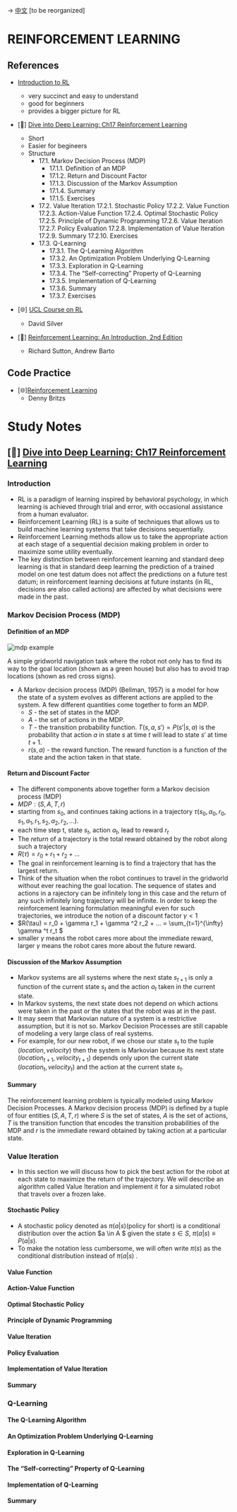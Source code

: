 -> [中文](/SKILLSETS/AI/RL/rl-cn.md)
[to be reorganized]

# REINFORCEMENT LEARNING
## References
- [Introduction to RL](https://fab.cba.mit.edu/classes/865.21/topics/control/07_reinforcement_learning.html)
  - very succinct and easy to understand
  - good for beginners
  - provides a bigger picture for RL

- [📗] [Dive into Deep Learning: Ch17 Reinforcement Learning](https://d2l.ai/chapter_reinforcement-learning/index.html)
  - Short
  - Easier for begineers
  - Structure
    - 17.1. Markov Decision Process (MDP)
        - 17.1.1. Definition of an MDP
        - 17.1.2. Return and Discount Factor
        - 17.1.3. Discussion of the Markov Assumption
        - 17.1.4. Summary
        - 17.1.5. Exercises
    - 17.2. Value Iteration
         17.2.1. Stochastic Policy
         17.2.2. Value Function
         17.2.3. Action-Value Function
         17.2.4. Optimal Stochastic Policy
         17.2.5. Principle of Dynamic Programming
         17.2.6. Value Iteration
         17.2.7. Policy Evaluation
         17.2.8. Implementation of Value Iteration
         17.2.9. Summary
         17.2.10. Exercises
    - 17.3. Q-Learning
        - 17.3.1. The Q-Learning Algorithm
        - 17.3.2. An Optimization Problem Underlying Q-Learning
        - 17.3.3. Exploration in Q-Learning
        - 17.3.4. The “Self-correcting” Property of Q-Learning
        - 17.3.5. Implementation of Q-Learning
        - 17.3.6. Summary
        - 17.3.7. Exercises

- [🌐] [UCL Course on RL](https://www.davidsilver.uk/teaching/)
  - David Silver

- [📗] [Reinforcement Learning: An Introduction, 2nd Edition](http://incompleteideas.net/book/RLbook2018.pdf)
  - Richard Sutton, Andrew Barto

## Code Practice
- [🌐][Reinforcement Learning](https://github.com/dennybritz/reinforcement-learning.git)
  - Denny Britzs

# Study Notes 
## [📗] [Dive into Deep Learning: Ch17 Reinforcement Learning](https://d2l.ai/chapter_reinforcement-learning/index.html)
### Introduction
  - RL is a paradigm of learning inspired by behavioral psychology, in which learning is achieved through trial and error, with occasional assistance from a human evaluator.
  - Reinforcement Learning (RL) is a suite of techniques that allows us to build machine learning systems that take decisions sequentially.
  - Reinforcement Learning methods allow us to take the appropriate action at each stage of a sequential decision making problem in order to maximize some utility eventually.
  - The key distinction between reinforcement learning and standard deep learning is that in standard deep learning the prediction of a trained model on one test datum does not affect the predictions on a future test datum; in reinforcement learning decisions at future instants (in RL, decisions are also called actions) are affected by what decisions were made in the past.

### Markov Decision Process (MDP)
#### Definition of an MDP
![mdp example](mdp.png ':size=50%')

A simple gridworld navigation task where the robot not only has to find its way to the goal location (shown as a green house) but also has to avoid trap locations (shown as red cross signs).
- A Markov decision process (MDP) (Bellman, 1957) is a model for how the state of a system evolves as different actions are applied to the system. A few different quantities come together to form an MDP.
  - $S$ - the set of states in the MDP. 
  - $A$ - the set of actions in the MDP.
  - $T$ - the transition probability function. $T(s, a, s') = P(s'| s,a)$ is the probability that action $a$ in state $s$ at time $t$ will lead to state $s'$ at time $t + 1$.
  - $r(s,a)$ - the reward function. The reward function is a function of the state and the action taken in that state.

#### Return and Discount Factor
- The different components above together form a Markov decision process (MDP)
- $MDP:(S,A,T,r)$
- starting from $s_0$, and continues taking actions in a trajectory $\tau(s_0,a_0,r_0,s_1,a_1,r_1,s_2,a_2,r_2,...)$.
- each time step t, state $s_t$, action $a_t$, lead to reward $r_t$
- The *return* of a trajectory is the total reward obtained by the robot along such a trajectory
- $R(\tau) = r_0 + r_1 + r_2 + ...$
- The goal in reinforcement learning is to find a trajectory that has the largest return.
- Think of the situation when the robot continues to travel in the gridworld without ever reaching the goal location. The sequence of states and actions in a rajectory can be infinitely long in this case and the return of any such infinitely long trajectory will be infinite. In order to keep the reinforcement learning formulation meaningful even for such trajectories, we introduce the notion of a discount factor $\gamma <1$
- $R(\tau) = r_0 + \gamma r_1 + \gamma ^2 r_2 + ... = \sum_{t=1}^{\infty} \gamma ^t r_t $
- smaller $\gamma$ means the robot cares more about the immediate reward, larger $\gamma$ means the robot cares more about the future reward.

#### Discussion of the Markov Assumption
- Markov systems are all systems where the next state $s_{t+1}$ is only a function of the current state $s_{t}$ and the action $a_{t}$ taken in the current state.
- In Markov systems, the next state does not depend on which actions were taken in the past or the states that the robot was at in the past.
-  It may seem that Markovian nature of a system is a restrictive assumption, but it is not so. Markov Decision Processes are still capable of modeling a very large class of real systems. 
-  For example, for our new robot, if we chose our state $s_{t}$ to the tuple $(location,velocity)$ then the system is Markovian because its next state $(location_{t+1},velocity_{t+1})$ depends only upon the current state $(location_{t},velocity_{t})$ and the action at the current state $s_{t}$.

#### Summary
The reinforcement learning problem is typically modeled using Markov Decision Processes. A Markov decision process (MDP) is defined by a tuple of four entities $(S,A,T,r)$ where $S$ is the set of states, $A$ is the set of actions, $T$ is the transition function that encodes the transition probabilities of the MDP and $r$ is the immediate reward obtained by taking action at a particular state. 

### Value Iteration
- In this section we will discuss how to pick the best action for the robot at each state to maximize the return of the trajectory. We will describe an algorithm called Value Iteration and implement it for a simulated robot that travels over a frozen lake.
#### Stochastic Policy
- A stochastic policy denoted as $\pi(a|s)$(policy for short) is a conditional distribution over the action $a \in A $ given the state $s \in S$, $\pi(a|s) \equiv P(a|s)$.
- To make the notation less cumbersome, we will often write $\pi(s)$ as the conditional distribution instead of $\pi(a|s)$
.
#### Value Function

#### Action-Value Function
#### Optimal Stochastic Policy
#### Principle of Dynamic Programming
#### Value Iteration
#### Policy Evaluation
#### Implementation of Value Iteration
#### Summary


### Q-Learning
#### The Q-Learning Algorithm
#### An Optimization Problem Underlying Q-Learning
#### Exploration in Q-Learning
#### The “Self-correcting” Property of Q-Learning
#### Implementation of Q-Learning
#### Summary
